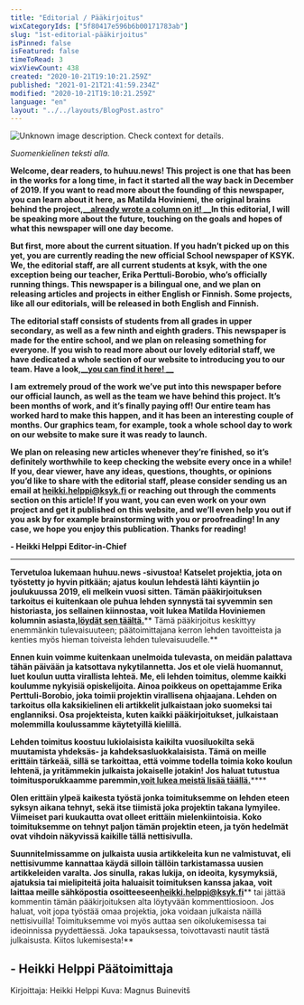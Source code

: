 ```yaml
---
title: "Editorial / Pääkirjoitus"
wixCategoryIds: ["5f80417e596b6b00171783ab"]
slug: "1st-editorial-pääkirjoitus"
isPinned: false
isFeatured: false
timeToRead: 3
wixViewCount: 438
created: "2020-10-21T19:10:21.259Z"
published: "2021-01-21T21:41:59.234Z"
modified: "2020-10-21T19:10:21.259Z"
language: "en"
layout: "../../layouts/BlogPost.astro"
---
```


![Unknown image description. Check context for details.](https://static.wixstatic.com/media/2da4fc_7eab99fbd8424bc0afbbfae246b2925c~mv2.jpg)

*Suomenkielinen teksti alla.*

**Welcome, dear readers, to huhuu.news! This project is one that has been in the works for a long time, in fact it started all the way back in December of 2019. If you want to read more about the founding of this newspaper, you can learn about it here, as Matilda Hoviniemi, the original brains behind the project,**[**__already wrote a column on it! __**](https://www.huhuu.news/post/pikkujouluista-lauri-hallan-kansliaan-ksyk-median-tarina)**In this editorial, I will be speaking more about the future, touching on the goals and hopes of what this newspaper will one day become.**

**But first, more about the current situation. If you hadn’t picked up on this yet, you are currently reading the new official School newspaper of KSYK. We, the editorial staff, are all current students at ksyk, with the one exception being our teacher, Erika Perttuli-Borobio, who’s officially running things. This newspaper is a bilingual one, and we plan on releasing articles and projects in either English or Finnish. Some projects, like all our editorials, will be released in both English and Finnish.**

**The editorial staff consists of students from all grades in upper secondary, as well as a few ninth and eighth graders. This newspaper is made for the entire school, and we plan on releasing something for everyone. If you wish to read more about our lovely editorial staff, we have dedicated a whole section of our website to introducing you to our team. Have a look,**[**__you can find it here! __**](https://www.huhuu.news/toimitus)

**I am extremely proud of the work we’ve put into this newspaper before our official launch, as well as the team we have behind this project. It’s been months of work, and it’s finally paying off! Our entire team has worked hard to make this happen, and it has been an interesting couple of months. Our graphics team, for example, took a whole school day to work on our website to make sure it was ready to launch.**

**We plan on releasing new articles whenever they’re finished, so it’s definitely worthwhile to keep checking the website every once in a while! If you, dear viewer, have any ideas, questions, thoughts, or opinions you’d like to share with the editorial staff, please consider sending us an email at heikki.helppi@ksyk.fi or reaching out through the comments section on this article! If you want, you can even work on your own project and get it published on this website, and we’ll even help you out if you ask by for example brainstorming with you or proofreading! In any case, we hope you enjoy this publication. Thanks for reading!**

**- Heikki Helppi**
**Editor-in-Chief**

---
**Tervetuloa lukemaan huhuu.news -sivustoa! Katselet projektia, jota on työstetty jo hyvin pitkään; ajatus koulun lehdestä lähti käyntiin jo joulukuussa 2019, eli melkein vuosi sitten. Tämän pääkirjoituksen tarkoitus ei kuitenkaan ole puhua lehden synnystä tai syvemmin sen historiasta, jos sellainen kiinnostaa, voit lukea Matilda Hoviniemen kolumnin asiasta,**[**__löydät sen täältä.__**](https://www.huhuu.news/post/pikkujouluista-lauri-hallan-kansliaan-ksyk-median-tarina)** Tämä pääkirjoitus keskittyy enemmänkin tulevaisuuteen; päätoimittajana kerron lehden tavoitteista ja kenties myös hieman toiveista lehden tulevaisuudelle.**

**Ennen kuin voimme kuitenkaan unelmoida tulevasta, on meidän palattava tähän päivään ja katsottava nykytilannetta. Jos et ole vielä huomannut, luet koulun uutta virallista lehteä. Me, eli lehden toimitus, olemme kaikki koulumme nykyisiä opiskelijoita. Ainoa poikkeus on opettajamme Erika Perttuli-Borobio, joka toimii projektin virallisena ohjaajana. Lehden on tarkoitus olla kaksikielinen eli artikkelit julkaistaan joko suomeksi tai englanniksi. Osa projekteista, kuten kaikki pääkirjoitukset, julkaistaan molemmilla koulussamme käytetyillä kielillä.**

**Lehden toimitus koostuu lukiolaisista kaikilta vuosiluokilta sekä muutamista yhdeksäs- ja kahdeksasluokkalaisista. Tämä on meille erittäin tärkeää, sillä se tarkoittaa, että voimme todella toimia koko koulun lehtenä, ja yritämmekin julkaista jokaiselle jotakin! Jos haluat tutustua toimitusporukkaamme paremmin,**[**__voit lukea meistä lisää täällä.__**](https://www.huhuu.news/toimitus)****

**Olen erittäin ylpeä kaikesta työstä jonka toimituksemme on lehden eteen syksyn aikana tehnyt, sekä itse tiimistä joka projektin takana lymyilee. Viimeiset pari kuukautta ovat olleet erittäin mielenkiintoisia. Koko toimituksemme on tehnyt paljon tämän projektin eteen, ja työn hedelmät ovat vihdoin näkyvissä kaikille tällä nettisivulla.**

**Suunnitelmissamme on julkaista uusia artikkeleita kun ne valmistuvat, eli nettisivumme kannattaa käydä silloin tällöin tarkistamassa uusien artikkeleiden varalta. Jos sinulla, rakas lukija, on ideoita, kysymyksiä, ajatuksia tai mielipiteitä joita haluaisit toimituksen kanssa jakaa, voit laittaa meille sähköpostia osoitteeseen**[**__heikki.helppi@ksyk.fi__**](heikki.helppi@ksyk.fi)** tai jättää kommentin tämän pääkirjoituksen alta löytyvään kommenttiosioon. Jos haluat, voit jopa työstää omaa projektia, joka voidaan julkaista näillä nettisivuilla! Toimituksemme voi myös auttaa sen oikolukemisessa tai ideoinnissa pyydettäessä. Joka tapauksessa, toivottavasti nautit tästä julkaisusta. Kiitos lukemisesta!**

**- Heikki Helppi**
**Päätoimittaja**
---
Kirjoittaja: Heikki Helppi
Kuva: Magnus Buinevitš

